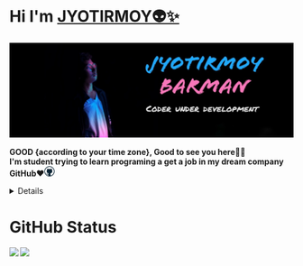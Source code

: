 # Hi I'm [JYOTIRMOY👽✨](https://jyotirmoybarman.github.io/website/)
<img src="pic/jyotirmoy.jpg">
<p><b>GOOD {according to your time zone}, Good to see you here👋🏻<br/>
I'm student trying to learn programing a get a job in my dream company GitHub❤️<img src="pic/github.webp" width="18px"><br/>
<details>
  <p> ### About me
    I was a child when i realize that the world is full of technology .
    |
    the journy is going on....</p>
</details>

# GitHub Status

<img src="https://github-readme-stats.vercel.app/api?username=jyotirmoybarman&show_icons=true&theme=light&line_height=30">
<img src="https://github-readme-stats.vercel.app/api/top-langs/?username=jyotirmoybarman&theme=light&hide_langs_below=1">